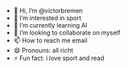 - 👋 Hi, I’m @victorbremen
- 👀 I’m interested in sport
- 🌱 I’m currently learning AI
- 💞️ I’m looking to collaborate on myself
- 📫 How to reach me email
- 😄 Pronouns: all richt
- ⚡ Fun fact: i love sport and read

<!---
victorbremen/victorbremen is a ✨ special ✨ repository because its `README.md` (this file) appears on your GitHub profile.
You can click the Preview link to take a look at your changes.
--->

